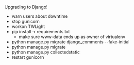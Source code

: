 Upgrading to Django!
* warn users about downtime
* stop gunicorn
* workon TWLight
* pip install -r requirements.txt
    * make sure www-data ends up as owner of virtualenv
* python manage.py migrate django_comments --fake-initial
* python manage.py migrate
* python manage.py collectedstatic
* restart gunicorn